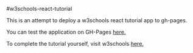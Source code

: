 #w3schools-react-tutorial

This is an attempt to deploy a w3schools react tutorial app to gh-pages.

You can test the application on GH-Pages <a href=https://elborracho420.github.io/w3schools-react title="w3schools React App Example"> here.</a>


To complete the tutorial yourself, visit w3schools <a href= https://www.w3schools.com/react/default.asp title="React Tutorial"> here.</a>
